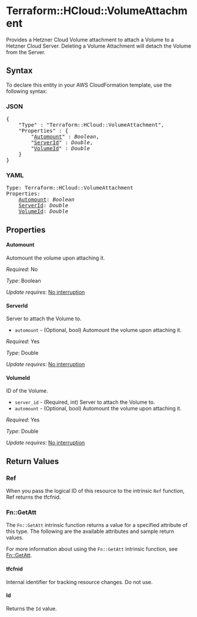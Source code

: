 # Terraform::HCloud::VolumeAttachment

Provides a Hetzner Cloud Volume attachment to attach a Volume to a Hetzner Cloud Server. Deleting a Volume Attachment will detach the Volume from the Server.

## Syntax

To declare this entity in your AWS CloudFormation template, use the following syntax:

### JSON

<pre>
{
    "Type" : "Terraform::HCloud::VolumeAttachment",
    "Properties" : {
        "<a href="#automount" title="Automount">Automount</a>" : <i>Boolean</i>,
        "<a href="#serverid" title="ServerId">ServerId</a>" : <i>Double</i>,
        "<a href="#volumeid" title="VolumeId">VolumeId</a>" : <i>Double</i>
    }
}
</pre>

### YAML

<pre>
Type: Terraform::HCloud::VolumeAttachment
Properties:
    <a href="#automount" title="Automount">Automount</a>: <i>Boolean</i>
    <a href="#serverid" title="ServerId">ServerId</a>: <i>Double</i>
    <a href="#volumeid" title="VolumeId">VolumeId</a>: <i>Double</i>
</pre>

## Properties

#### Automount

Automount the volume upon attaching it.

_Required_: No

_Type_: Boolean

_Update requires_: [No interruption](https://docs.aws.amazon.com/AWSCloudFormation/latest/UserGuide/using-cfn-updating-stacks-update-behaviors.html#update-no-interrupt)

#### ServerId

Server to attach the Volume to.
- `automount` - (Optional, bool) Automount the volume upon attaching it.

_Required_: Yes

_Type_: Double

_Update requires_: [No interruption](https://docs.aws.amazon.com/AWSCloudFormation/latest/UserGuide/using-cfn-updating-stacks-update-behaviors.html#update-no-interrupt)

#### VolumeId

ID of the Volume.
- `server_id` - (Required, int) Server to attach the Volume to.
- `automount` - (Optional, bool) Automount the volume upon attaching it.

_Required_: Yes

_Type_: Double

_Update requires_: [No interruption](https://docs.aws.amazon.com/AWSCloudFormation/latest/UserGuide/using-cfn-updating-stacks-update-behaviors.html#update-no-interrupt)

## Return Values

### Ref

When you pass the logical ID of this resource to the intrinsic `Ref` function, Ref returns the tfcfnid.

### Fn::GetAtt

The `Fn::GetAtt` intrinsic function returns a value for a specified attribute of this type. The following are the available attributes and sample return values.

For more information about using the `Fn::GetAtt` intrinsic function, see [Fn::GetAtt](https://docs.aws.amazon.com/AWSCloudFormation/latest/UserGuide/intrinsic-function-reference-getatt.html).

#### tfcfnid

Internal identifier for tracking resource changes. Do not use.

#### Id

Returns the <code>Id</code> value.

